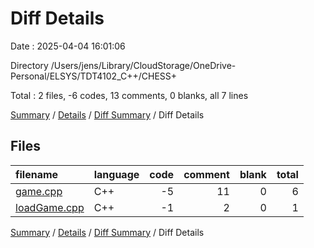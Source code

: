 # Diff Details

Date : 2025-04-04 16:01:06

Directory /Users/jens/Library/CloudStorage/OneDrive-Personal/ELSYS/TDT4102_C++/CHESS+

Total : 2 files,  -6 codes, 13 comments, 0 blanks, all 7 lines

[Summary](results.md) / [Details](details.md) / [Diff Summary](diff.md) / Diff Details

## Files
| filename | language | code | comment | blank | total |
| :--- | :--- | ---: | ---: | ---: | ---: |
| [game.cpp](/game.cpp) | C++ | -5 | 11 | 0 | 6 |
| [loadGame.cpp](/loadGame.cpp) | C++ | -1 | 2 | 0 | 1 |

[Summary](results.md) / [Details](details.md) / [Diff Summary](diff.md) / Diff Details